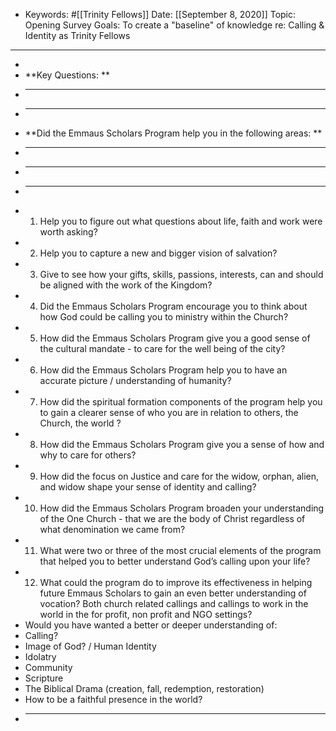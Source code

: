 - Keywords: #[[Trinity Fellows]]
Date: [[September 8, 2020]]
Topic: Opening Survey
Goals: To create a "baseline" of knowledge re: Calling & Identity as Trinity Fellows
- ----------------------
- 
- **Key Questions: **
- ****
- ****
- **Did the Emmaus Scholars Program help you in the following areas: **
- ****
- ****
- ****
- 1. Help you to figure out what questions about life, faith and work were worth asking?
- 2. Help you to capture a new and bigger vision of salvation?
- 3. Give to see how your gifts, skills, passions, interests, can and should be aligned with the work of the Kingdom?
- 4. Did the Emmaus Scholars Program encourage you to think about how God could be calling you to ministry within the Church?
- 5. How did the Emmaus Scholars Program give you a good sense of the cultural mandate - to care for the well being of the city?
- 6. How did the Emmaus Scholars Program help you to have an accurate picture / understanding of humanity?
- 7. How did the spiritual formation components of the program help you to gain a clearer sense of who you are in relation to others, the Church, the world ?
- 8. How did the Emmaus Scholars Program give you a sense of how and why to care for others?
- 9. How did the focus on Justice and care for the widow, orphan, alien, and widow shape your sense of identity and calling?
- 10. How did the Emmaus Scholars Program broaden your understanding of the One Church - that we are the body of Christ regardless of what denomination we came from?
- 11. What were two or three of the most crucial elements of the program that helped you to better understand God’s calling upon your life?
- 12. What could the program do to improve its effectiveness in helping future Emmaus Scholars to gain an even better understanding of vocation? Both church related callings and callings to work in the world in the for profit, non profit and NGO settings?
- Would you have wanted a better or deeper understanding of:
- Calling?
- Image of God? / Human Identity
- Idolatry
- Community
- Scripture
- The Biblical Drama (creation, fall, redemption, restoration)
- How to be a faithful presence in the world?
- ****
